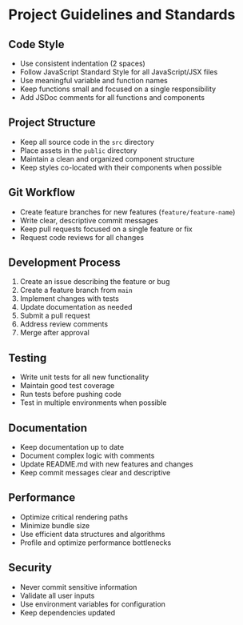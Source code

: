 # Project Guidelines and Standards

## Code Style
- Use consistent indentation (2 spaces)
- Follow JavaScript Standard Style for all JavaScript/JSX files
- Use meaningful variable and function names
- Keep functions small and focused on a single responsibility
- Add JSDoc comments for all functions and components

## Project Structure
- Keep all source code in the `src` directory
- Place assets in the `public` directory
- Maintain a clean and organized component structure
- Keep styles co-located with their components when possible

## Git Workflow
- Create feature branches for new features (`feature/feature-name`)
- Write clear, descriptive commit messages
- Keep pull requests focused on a single feature or fix
- Request code reviews for all changes

## Development Process
1. Create an issue describing the feature or bug
2. Create a feature branch from `main`
3. Implement changes with tests
4. Update documentation as needed
5. Submit a pull request
6. Address review comments
7. Merge after approval

## Testing
- Write unit tests for all new functionality
- Maintain good test coverage
- Run tests before pushing code
- Test in multiple environments when possible

## Documentation
- Keep documentation up to date
- Document complex logic with comments
- Update README.md with new features and changes
- Keep commit messages clear and descriptive

## Performance
- Optimize critical rendering paths
- Minimize bundle size
- Use efficient data structures and algorithms
- Profile and optimize performance bottlenecks

## Security
- Never commit sensitive information
- Validate all user inputs
- Use environment variables for configuration
- Keep dependencies updated
